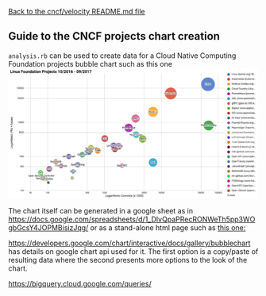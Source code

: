 [Back to the cncf/velocity README.md file](../README.md)

## Guide to the CNCF projects chart creation

`analysis.rb` can be used to create data for a Cloud Native Computing Foundation projects bubble chart such as this one
![sample chart](./linuxfoundation_chart_example.png?raw=true "CNCF projects")

The chart itself can be generated in a google sheet as in https://docs.google.com/spreadsheets/d/1_DIvQpaPRecRONWeTh5pp3WOgbGcsY4JOPMBisizJqg/
or as a stand-alone html page such as [this one: ](../charts/CNCF_bubble_chart_full_with_2016K8s.html)

https://developers.google.com/chart/interactive/docs/gallery/bubblechart has details on google chart api used for it.
The first option is a copy/paste of resulting data where the second presents more options to the look of the chart.



https://bigquery.cloud.google.com/queries/




